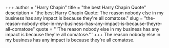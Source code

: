+++
author = "Harry Chapin"
title = "the best Harry Chapin Quote"
description = "the best Harry Chapin Quote: The reason nobody else in my business has any impact is because they're all comatose."
slug = "the-reason-nobody-else-in-my-business-has-any-impact-is-because-theyre-all-comatose"
quote = '''The reason nobody else in my business has any impact is because they're all comatose.'''
+++
The reason nobody else in my business has any impact is because they're all comatose.
